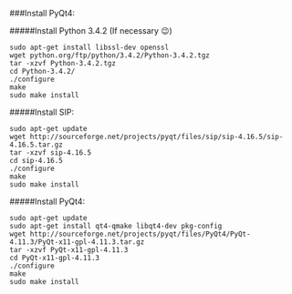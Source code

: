 ###Install PyQt4:    
 
#####Install Python 3.4.2 (If necessary :wink:)
```
sudo apt-get install libssl-dev openssl
wget python.org/ftp/python/3.4.2/Python-3.4.2.tgz
tar -xzvf Python-3.4.2.tgz
cd Python-3.4.2/
./configure
make
sudo make install
```

#####Install SIP:
```
sudo apt-get update
wget http://sourceforge.net/projects/pyqt/files/sip/sip-4.16.5/sip-4.16.5.tar.gz
tar -xzvf sip-4.16.5
cd sip-4.16.5
./configure
make
sudo make install
```
#####Install PyQt4:
```
sudo apt-get update
sudo apt-get install qt4-qmake libqt4-dev pkg-config
wget http://sourceforge.net/projects/pyqt/files/PyQt4/PyQt-4.11.3/PyQt-x11-gpl-4.11.3.tar.gz
tar -xzvf PyQt-x11-gpl-4.11.3
cd PyQt-x11-gpl-4.11.3
./configure
make
sudo make install
```
